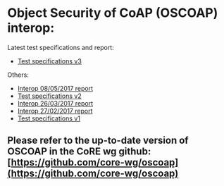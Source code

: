 # Object Security of CoAP (OSCOAP) interop: 

Latest test specifications and report:

* [Test specifications v3](test-spec3.html)

Others:

* [Interop 08/05/2017 report](interop3.html)
* [Test specifications v2](test-spec2.html)
* [Interop 26/03/2017 report](interop2.html)
* [Interop 27/02/2017 report](interop1.html)
* [Test specifications v1](test-spec.html)

## Please refer to the up-to-date version of OSCOAP in the CoRE wg github: [https://github.com/core-wg/oscoap](https://github.com/core-wg/oscoap)
